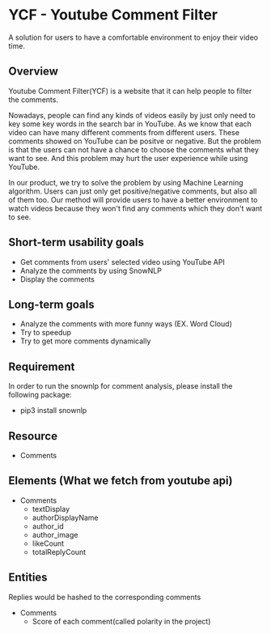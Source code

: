 # YCF - Youtube Comment Filter
A solution for users to have a comfortable environment to enjoy their video time.

## Overview
Youtube Comment Filter(YCF) is a website that it can help people to filter the comments. 

Nowadays, people can find any kinds of videos easily by just only need to key some key words in the search bar in YouTube. As we know that each video can have many different comments from different users. These comments showed on YouTube can be positve or negative. But the problem is that the users can not have a chance to choose the comments what they want to see. And this problem may hurt the user experience while using YouTube.

In our product, we try to solve the problem by using Machine Learning algorithm. Users can just only get positive/negative comments, but also all of them too. Our method will provide users to have a better environment to watch videos because they won't find any comments which they don't want to see.

## Short-term usability goals
- Get comments from users' selected video using YouTube API
- Analyze the comments by using SnowNLP
- Display the comments 

## Long-term goals
- Analyze the comments with more funny ways (EX. Word Cloud)
- Try to speedup
- Try to get more comments dynamically


## Requirement

In order to run the snownlp for comment analysis, please install the following package:

-   pip3 install snownlp

## Resource

-   Comments

## Elements (What we fetch from youtube api)

-   Comments
    -   textDisplay
    -   authorDisplayName
    -   author_id
    -   author_image
    -   likeCount
    -   totalReplyCount

## Entities

Replies would be hashed to the corresponding comments

-   Comments
    -   Score of each comment(called polarity in the project)
